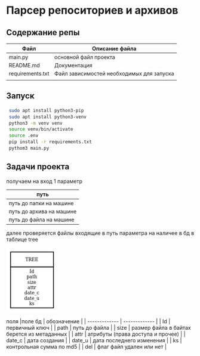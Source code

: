 # Парсер репоситориев и архивов 
## Содержание репы

| Файл  | Описание файла |
| ------------- | ------------- |
| main.py  | основной файл проекта  |
| README.md  | Документация  |
| requirements.txt | Файл зависимостей необходимых для запуска |
|  | |


## Запуск 
```bash
 sudo apt install python3-pip
 sudo apt install python3-venv
 python3 -m venv venv 
 source venv/bin/activate
 source .env
 pip install -r requirements.txt
 pythom3 main.py
```

## Задачи проекта
получаем на вход 1 параметр 

| путь |
| ------------- |
| путь до папки на машине |
| путь до архива на машине |
| путь до файла на машине |

далее проверяется файлы входящие в путь параметра на наличее в бд в таблице tree

![](./img/tree.png) 


поля
|поле бд  | обозначение |
| ------------- | ------------- |
| Id | первичный ключ |
| path | путь до файла |
| size | размер файла в байтах берется из метаданных |
| attr | атрибуты (права доступа и прочее) |
| date_c | дата создания  |
| date_u |  дата последнего изменения |
| ks | контрольная сумма по md5 |
| del | флаг файл удален или нет |
